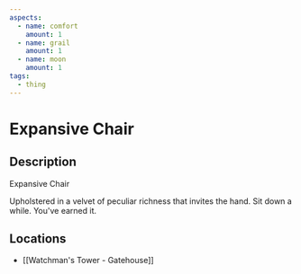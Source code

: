 ```yaml
---
aspects:
  - name: comfort
    amount: 1
  - name: grail
    amount: 1
  - name: moon
    amount: 1
tags:
  - thing
---
```


# Expansive Chair

## Description
Expansive Chair

Upholstered in a velvet of peculiar richness that invites the hand. Sit down a while. You've earned it.
## Locations
- [[Watchman's Tower - Gatehouse]]